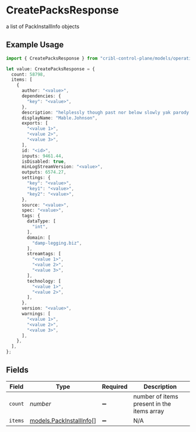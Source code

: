 # CreatePacksResponse

a list of PackInstallInfo objects

## Example Usage

```typescript
import { CreatePacksResponse } from "cribl-control-plane/models/operations";

let value: CreatePacksResponse = {
  count: 58798,
  items: [
    {
      author: "<value>",
      dependencies: {
        "key": "<value>",
      },
      description: "helplessly though past nor below slowly yak parody gah eek",
      displayName: "Mable.Johnson",
      exports: [
        "<value 1>",
        "<value 2>",
        "<value 3>",
      ],
      id: "<id>",
      inputs: 9461.44,
      isDisabled: true,
      minLogStreamVersion: "<value>",
      outputs: 6574.27,
      settings: {
        "key": "<value>",
        "key1": "<value>",
        "key2": "<value>",
      },
      source: "<value>",
      spec: "<value>",
      tags: {
        dataType: [
          "int",
        ],
        domain: [
          "damp-legging.biz",
        ],
        streamtags: [
          "<value 1>",
          "<value 2>",
          "<value 3>",
        ],
        technology: [
          "<value 1>",
          "<value 2>",
        ],
      },
      version: "<value>",
      warnings: [
        "<value 1>",
        "<value 2>",
        "<value 3>",
      ],
    },
  ],
};
```

## Fields

| Field                                                       | Type                                                        | Required                                                    | Description                                                 |
| ----------------------------------------------------------- | ----------------------------------------------------------- | ----------------------------------------------------------- | ----------------------------------------------------------- |
| `count`                                                     | *number*                                                    | :heavy_minus_sign:                                          | number of items present in the items array                  |
| `items`                                                     | [models.PackInstallInfo](../../models/packinstallinfo.md)[] | :heavy_minus_sign:                                          | N/A                                                         |